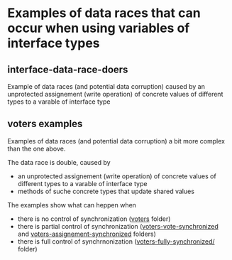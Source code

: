 # Examples of data races that can occur when using variables of interface types

## interface-data-race-doers

Example of data races (and potential data corruption) caused by an unprotected assignement (write operation) of concrete values of different types to a varable of interface type

## voters examples

Examples of data races (and potential data corruption) a bit more complex than the one above.

The data race is double, caused by

- an unprotected assignement (write operation) of concrete values of different types to a varable of interface type
- methods of suche concrete types that update shared values

The examples show what can heppen when

- there is no control of synchronization ([voters](./voters/) folder)
- there is partial control of synchronization ([voters-vote-synchronized](./voters-vote-synchronized/) and [voters-assignement-synchronized](./voters-assignement-synchronized/) folders)
- there is full control of synchrnonization ([voters-fully-synchronized/](./voters-fully-synchronized/) folder)
